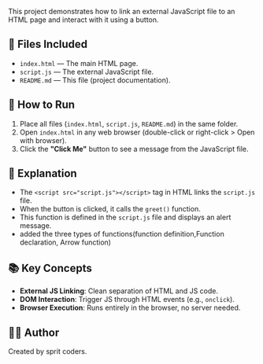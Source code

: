 This project demonstrates how to link an external JavaScript file to an HTML page and interact with it using a button.

## 📁 Files Included

- `index.html` — The main HTML page.
- `script.js` — The external JavaScript file.
- `README.md` — This file (project documentation).

## 🚀 How to Run

1. Place all files (`index.html`, `script.js`, `README.md`) in the same folder.
2. Open `index.html` in any web browser (double-click or right-click > Open with browser).
3. Click the **"Click Me"** button to see a message from the JavaScript file.

## 📌 Explanation

- The `<script src="script.js"></script>` tag in HTML links the `script.js` file.
- When the button is clicked, it calls the `greet()` function.
- This function is defined in the `script.js` file and displays an alert message.
- added the three types of functions(function definition,Function declaration, Arrow function)

## 📚 Key Concepts

- **External JS Linking**: Clean separation of HTML and JS code.
- **DOM Interaction**: Trigger JS through HTML events (e.g., `onclick`).
- **Browser Execution**: Runs entirely in the browser, no server needed.

## 🧑‍💻 Author

Created by sprit coders.

